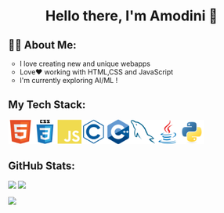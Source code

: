 <h1 align="center">Hello there, I'm Amodini 👋</h1>
<h2>👨‍💻 About Me:</h2>
<ul type="circle">
  <li>I love creating new and unique webapps</li>
  <li>Love❤️ working with HTML,CSS and JavaScript </li>
  <li>I'm currently exploring AI/ML ! </li>
 </ul>
<h2>My Tech Stack:</h2>
<img align="left" height=50px width=50px src="https://raw.githubusercontent.com/devicons/devicon/master/icons/html5/html5-original.svg" />
<img align="left" height=50px width=50px src="https://raw.githubusercontent.com/devicons/devicon/master/icons/css3/css3-original-wordmark.svg" />
<img align="left" height=50px width=50px src="https://raw.githubusercontent.com/devicons/devicon/master/icons/javascript/javascript-plain.svg" />
<img align="left" height=50px width=50px src="https://raw.githubusercontent.com/devicons/devicon/master/icons/c/c-line.svg" />
<img align="left" height=50px width=50px src="https://raw.githubusercontent.com/devicons/devicon/master/icons/cplusplus/cplusplus-original.svg"/>
<img align="left" height=50px width=50px src="https://raw.githubusercontent.com/devicons/devicon/master/icons/mysql/mysql-original.svg"/>
<img align="left" height=50px width=50px src="https://raw.githubusercontent.com/devicons/devicon/master/icons/java/java-original.svg"/>
<img height=50px width=50px src="https://raw.githubusercontent.com/devicons/devicon/master/icons/python/python-original.svg"/>
<h2> GitHub Stats: </h2>
<img src="https://github-readme-stats.vercel.app/api?username=amodinii&theme=dark&show_icons=true&count_private=true" />
<img src="https://github-readme-stats.vercel.app/api/top-langs/?username=amodinii&theme=dark&layout=compact">
<p><a href="https://git.io/streak-stats"><img src="https://streak-stats.demolab.com?user=amodinii&amp;theme=dark" ></a></p>

